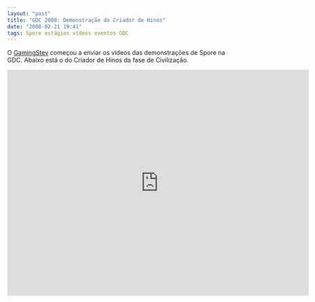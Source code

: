 ```yaml
---
layout: "post"
title: "GDC 2008: Demonstração do Criador de Hinos"
date: "2008-02-21 19:41"
tags: Spore estágios vídeos eventos GDC
---
```


O [GamingStev](http://www.gamingsteve.com/archives/spore/) começou a enviar os vídeos das demonstrações de Spore na GDC. Abaixo está o do Criador de Hinos da fase de Civilização.

<iframe width="695" height="521" src="https://www.youtube.com/embed/GHCRzAcGS0Y" frameborder="0" allow="accelerometer; autoplay; encrypted-media; gyroscope; picture-in-picture" allowfullscreen></iframe>
